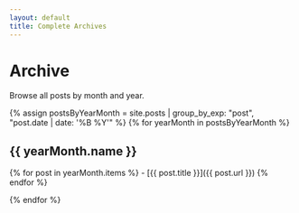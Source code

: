 ```yaml
---
layout: default
title: Complete Archives
---
```


# Archive

Browse all posts by month and year.

{% assign postsByYearMonth = site.posts | group_by_exp: "post", "post.date | date: '%B %Y'" %} {% for yearMonth in postsByYearMonth %}

## {{ yearMonth.name }}

{% for post in yearMonth.items %} - [{{ post.title }}]({{ post.url }}) {% endfor %}

{% endfor %}
